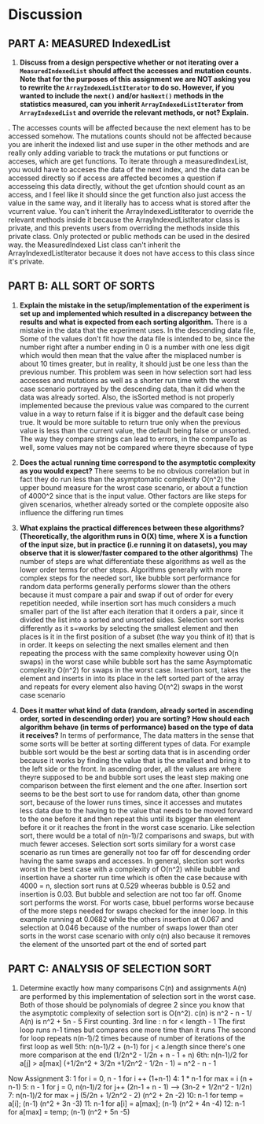 # Discussion

## PART A: MEASURED IndexedList

1. **Discuss from a design perspective whether or not iterating over a `MeasuredIndexedList` should affect the accesses 
and mutation counts. Note that for the purposes of this assignment we are NOT asking you to rewrite the 
`ArrayIndexedListIterator` to do so. However, if you wanted to include the `next()` and/or `hasNext()` 
methods in the statistics measured, can you inherit `ArrayIndexedListIterator` from `ArrayIndexedList` 
and override the relevant methods, or not? Explain.**

. The accesses counts will be affected because the next element has to be accessed somehow. The 
  mutations counts should not be affected because you are inherit the indexed list and use super in the other methods and are really
  only adding variable to track the mutations or put functions or acceses, which are get functions.
  To iterate through a measuredIndexList, you would have to acceses the data of the next index, and the data can be accessed directly so if access are affected
  becomes a question if accesseing this data directly, without the get ufcntion should count as an access, and I feel like it should since the get function also just access the value in the same way, and it literally 
  has to access what is stored after the vcurrent value.
   You can't inherit the ArrayIndexedListIterator to override the relevant methods inside it because the ArrayIndexedListIterator class is private, and this prevents
   users from overriding the methods inside this private class. Only protected or public methods can be used in the desired way. the MeasuredIndexed List class can't inherit
   the ArrayIndexedListIterator because it does not have access to this class since it's private. 


## PART B: ALL SORT OF SORTS

1. **Explain the mistake in the setup/implementation of the experiment is set up and implemented which resulted in a discrepancy between the results and what is expected from each sorting algorithm.**
There is a mistake in the data that the experiment uses. In the descending data file,
Some of the values don't fit how the data file is intended to be, since the number right after
a number ending in 0 is a number with one less digit which would then mean that the value after the
misplaced number is about 10 times greater, but in reality, it should just be one less than the previous number. 
This problem was seen in how selection sort had less accesses and mutations as well as a shorter run time with the worst case scenario
portrayed by the descending data, than it did when the data was already sorted. Also, the isSorted method is not properly implemented because
the previous value was compared to the current value in a way to return false if it is bigger and the default case being true. It would be more suitable to return true
only when the previous value is less than the current value, the default being false or unsorted. The way they compare strings can lead to errors, in the compareTo as 
well, some values may not be compared where theyre sbecause of type


2. **Does the actual running time correspond to the asymptotic complexity as you would expect?**
There seems to be no obvious correlation but in fact they do run less than the asymptomatic complexity O(n^2) the upper bound measure for the wrost case scenario, or about a function of 4000^2 since that is the input value. Other factors are like steps for given scenarios, whether already sorted or
the complete opposite also influence the differing run times 


3. **What explains the practical differences between these algorithms? (Theoretically, the algorithm runs in O(X) time, where X is a function of the input size, but in practice (i.e running it on datasets), you may observe that it is slower/faster compared to the other algorithms)**
The number of steps are what differentiate these algorithms  as well as the lower order terms for other steps. Algorithms generally with more complex steps for the needed sort, like bubble sort performance for random data performs generally performs slower than the others because it must compare a pair
and swap if out of order for every repetition needed, while insertion sort has much considers a much smaller part of the list after each iteration that it orders a pair, since it divided the list into a sorted and unsorted sides. Selection sort works differently as it s=works by selecting the smallest element and then
places is it in the first position of a subset (the way you think of it) that is in order. It keeps on selecting the next smalles element and then repeating the process with the same complexity however using O(n swaps) in the worst case while bubble sort has the same Asymptomatic complexity O(n^2) for swaps in the worst case.
Insertion sort, takes the element and inserts in into its place in the left sorted part of the array and repeats for every element also having O(n^2) swaps in the worst case scenario 
  


4. **Does it matter what kind of data (random, already sorted in ascending order, sorted in descending order) you are sorting? How should each algorithm behave (in terms of performance) based on the type of data it receives?**
In terms of performance, 
The data matters in the sense that some sorts will be better at sorting different types of data. For example
bubble sort would be the best ar sorting data that is in ascending order because it works by finding the value that is the smallest and bring it 
to the left side or the front. In ascending order, all the values are where theyre supposed to be and bubble sort uses the least step making one comparison between the 
first element and the one after. Insertion sort seems to be the best sort to use for random data, other than gnome sort,  because of the lower runs times, since it accesses and mutates
less data due to the having to the value that needs to be moved forward to the one before it and then repeat this until its bigger than element before it or it reaches the front in the worst
case scenario. Like selection sort, there would be a total of n(n-1)/2 comparisons and swaps, but with much fewer acceses. Selection sort sorts similary for a worst case scenario as run times are generally not too far off for descending order having the same swaps and accesses. In general, 
slection sort works worst in the best case with a complexity of O(n^2) while bubble and insertion have a shorter run time which is often the case because with 4000  = n, slection sort runs at 0.529 wheeras bubble is 0.52 and insertion is 0.03. But bubble and selection are not too far off. Gnome sort performs the worst. For worts case, bbuel performs worse because of the more steps needed for swaps 
checked for the inner loop. In this example running at 0.0682 while the others insertion at 0.067 and selection at 0.046 because of the number of swaps lower than oter sorts in the worst case scenario with only o(n) also because it removes the element of the unsorted part ot the end of sorted part


## PART C: ANALYSIS OF SELECTION SORT

1. Determine exactly how many comparisons C(n) and assignments A(n) are performed by this implementation of selection sort in the worst case. Both of those should be polynomials of degree 2 since you know that the asymptotic complexity of selection sort is O(n^2).
c(n) is n^2 - n - 1/ A(n) is n^2 + 5n - 5
First counting. 
3rd line : n for < length - 1
The first loop runs n-1 times but compares one more time than it runs
The second for loop repeats n(n-1)/2 times because of number of iterations
 of the first loop as well
5th: n(n-1)/2 + (n-1) for j < a.length since there's one more comparison at the end (1/2n^2 - 1/2n + n - 1 + n)
6th: n(n-1)/2 for a[j] > a[max] (+1/2n^2 + 3/2n +1/2n^2 - 1/2n - 1) = n^2 - n - 1

Now Assignment
3: 1 for i = 0, n - 1 for i ++ (1+n-1)
4: 1 * n-1 for max = i (n + n-1)
5: n - 1 for j = 0, n(n-1)/2 for j++ (2n-1 + n - 1) --> (3n-2 + 1/2n^2 - 1/2n)
7: n(n-1)/2 for max = j (5/2n + 1/2n^2 - 2) (n^2 + 2n -2)
10: n-1 for temp = a[i]; (n-1) (n^2 + 3n -3)
11: n-1 for a[i] = a[max]; (n-1) (n^2 + 4n -4)
12: n-1 for a[max] = temp; (n-1) (n^2 + 5n -5)
